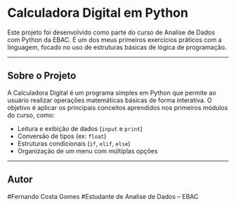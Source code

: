 # Calculadora Digital em Python

Este projeto foi desenvolvido como parte do curso de Analise de Dados com Python da EBAC. É um dos meus primeiros exercícios práticos com a linguagem, focado no uso de estruturas básicas de lógica de programação.

---

## Sobre o Projeto

A Calculadora Digital é um programa simples em Python que permite ao usuário realizar operações matemáticas básicas de forma interativa. O objetivo é aplicar os principais conceitos aprendidos nos primeiros módulos do curso, como:

- Leitura e exibição de dados (`input` e `print`)
- Conversão de tipos (ex: `float`)
- Estruturas condicionais (`if`, `elif`, `else`)
- Organização de um menu com múltiplas opções

---

## Autor

#Fernando Costa Gomes
#Estudante de Analise de Dados – EBAC  
